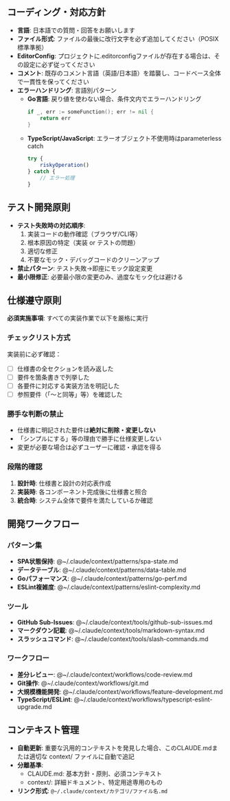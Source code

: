 ## コーディング・対応方針

- **言語**: 日本語での質問・回答をお願いします
- **ファイル形式**: ファイルの最後に改行文字を必ず追加してください（POSIX標準準拠）
- **EditorConfig**: プロジェクトに.editorconfigファイルが存在する場合は、その設定に必ず従ってください
- **コメント**: 既存のコメント言語（英語/日本語）を踏襲し、コードベース全体で一貫性を保ってください
- **エラーハンドリング**: 言語別パターン
  - **Go言語**: 戻り値を使わない場合、条件文内でエラーハンドリング
    ```go
    if _, err := someFunction(); err != nil {
        return err
    }
    ```
  - **TypeScript/JavaScript**: エラーオブジェクト不使用時はparameterless catch
    ```typescript
    try {
        riskyOperation()
    } catch {
        // エラー処理
    }
    ```

## テスト開発原則

- **テスト失敗時の対応順序**:
  1. 実装コードの動作確認（ブラウザ/CLI等）
  2. 根本原因の特定（実装 or テストの問題）
  3. 適切な修正
  4. 不要なモック・デバッグコードのクリーンアップ
- **禁止パターン**: テスト失敗→即座にモック設定変更
- **最小限修正**: 必要最小限の変更のみ、過度なモック化は避ける

## 仕様遵守原則

**必須実施事項**: すべての実装作業で以下を厳格に実行

### チェックリスト方式
実装前に必ず確認：
- [ ] 仕様書の全セクションを読み返した
- [ ] 要件を箇条書きで列挙した
- [ ] 各要件に対応する実装方法を明記した
- [ ] 参照要件（「〜と同等」等）を確認した

### 勝手な判断の禁止
- 仕様書に明記された要件は**絶対に削除・変更しない**
- 「シンプルにする」等の理由で勝手に仕様変更しない
- 変更が必要な場合は必ずユーザーに確認・承認を得る

### 段階的確認
1. **設計時**: 仕様書と設計の対応表作成
2. **実装時**: 各コンポーネント完成後に仕様書と照合
3. **統合時**: システム全体で要件を満たしているか確認

## 開発ワークフロー

### パターン集
- **SPA状態保持**: @~/.claude/context/patterns/spa-state.md
- **データテーブル**: @~/.claude/context/patterns/data-table.md
- **Goパフォーマンス**: @~/.claude/context/patterns/go-perf.md
- **ESLint複雑度**: @~/.claude/context/patterns/eslint-complexity.md

### ツール
- **GitHub Sub-Issues**: @~/.claude/context/tools/github-sub-issues.md
- **マークダウン記載**: @~/.claude/context/tools/markdown-syntax.md
- **スラッシュコマンド**: @~/.claude/context/tools/slash-commands.md

### ワークフロー
- **差分レビュー**: @~/.claude/context/workflows/code-review.md
- **Git操作**: @~/.claude/context/workflows/git.md
- **大規模機能開発**: @~/.claude/context/workflows/feature-development.md
- **TypeScript/ESLint**: @~/.claude/context/workflows/typescript-eslint-upgrade.md

## コンテキスト管理

- **自動更新**: 重要な汎用的コンテキストを発見した場合、このCLAUDE.mdまたは適切な context/ ファイルに自動で追記
- **分離基準**:
  - CLAUDE.md: 基本方針・原則、必須コンテキスト
  - context/: 詳細ドキュメント、特定用途専用のもの
- **リンク形式**: `@~/.claude/context/カテゴリ/ファイル名.md`

